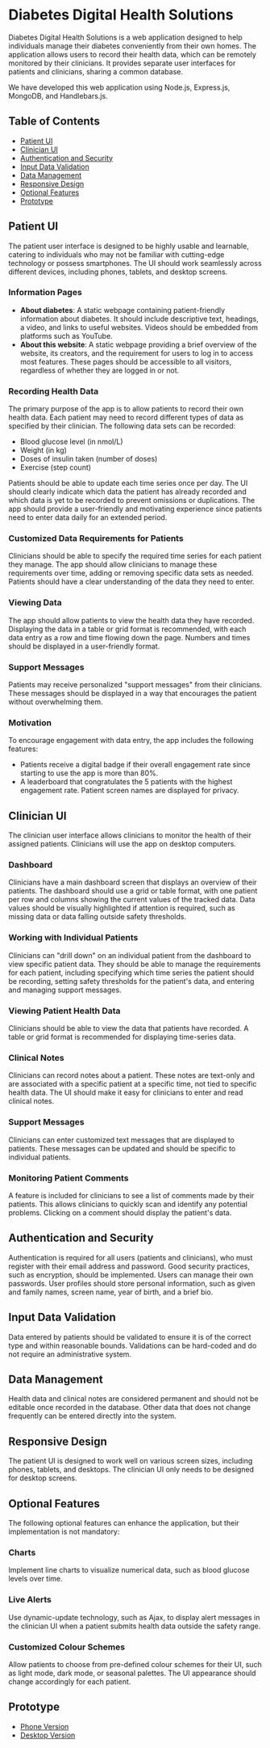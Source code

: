 # Diabetes Digital Health Solutions

Diabetes Digital Health Solutions is a web application designed to help
individuals manage their diabetes conveniently from their own homes. The
application allows users to record their health data, which can be remotely
monitored by their clinicians. It provides separate user interfaces for patients
and clinicians, sharing a common database.

We have developed this web application using Node.js, Express.js, MongoDB, and
Handlebars.js.

## Table of Contents

- [Patient UI](#patient-ui)
- [Clinician UI](#clinician-ui)
- [Authentication and Security](#authentication-and-security)
- [Input Data Validation](#input-data-validation)
- [Data Management](#data-management)
- [Responsive Design](#responsive-design)
- [Optional Features](#optional-features)
- [Prototype](#prototype)

## Patient UI

The patient user interface is designed to be highly usable and learnable,
catering to individuals who may not be familiar with cutting-edge technology or
possess smartphones. The UI should work seamlessly across different devices,
including phones, tablets, and desktop screens.

### Information Pages

- **About diabetes**: A static webpage containing patient-friendly information
  about diabetes. It should include descriptive text, headings, a video, and
  links to useful websites. Videos should be embedded from platforms such as
  YouTube.
- **About this website**: A static webpage providing a brief overview of the
  website, its creators, and the requirement for users to log in to access most
  features. These pages should be accessible to all visitors, regardless of
  whether they are logged in or not.

### Recording Health Data

The primary purpose of the app is to allow patients to record their own health
data. Each patient may need to record different types of data as specified by
their clinician. The following data sets can be recorded:

- Blood glucose level (in nmol/L)
- Weight (in kg)
- Doses of insulin taken (number of doses)
- Exercise (step count)

Patients should be able to update each time series once per day. The UI should
clearly indicate which data the patient has already recorded and which data is
yet to be recorded to prevent omissions or duplications. The app should provide
a user-friendly and motivating experience since patients need to enter data
daily for an extended period.

### Customized Data Requirements for Patients

Clinicians should be able to specify the required time series for each patient
they manage. The app should allow clinicians to manage these requirements over
time, adding or removing specific data sets as needed. Patients should have a
clear understanding of the data they need to enter.

### Viewing Data

The app should allow patients to view the health data they have recorded.
Displaying the data in a table or grid format is recommended, with each data
entry as a row and time flowing down the page. Numbers and times should be
displayed in a user-friendly format.

### Support Messages

Patients may receive personalized "support messages" from their clinicians.
These messages should be displayed in a way that encourages the patient without
overwhelming them.

### Motivation

To encourage engagement with data entry, the app includes the following
features:

- Patients receive a digital badge if their overall engagement rate since
  starting to use the app is more than 80%.
- A leaderboard that congratulates the 5 patients with the highest engagement
  rate. Patient screen names are displayed for privacy.

## Clinician UI

The clinician user interface allows clinicians to monitor the health of their
assigned patients. Clinicians will use the app on desktop computers.

### Dashboard

Clinicians have a main dashboard screen that displays an overview of their
patients. The dashboard should use a grid or table format, with one patient per
row and columns showing the current values of the tracked data. Data values
should be visually highlighted if attention is required, such as missing data or
data falling outside safety thresholds.

### Working with Individual Patients

Clinicians can "drill down" on an individual patient from the dashboard to view
specific patient data. They should be able to manage the requirements for each
patient, including specifying which time series the patient should be recording,
setting safety thresholds for the patient's data, and entering and managing
support messages.

### Viewing Patient Health Data

Clinicians should be able to view the data that patients have recorded. A table
or grid format is recommended for displaying time-series data.

### Clinical Notes

Clinicians can record notes about a patient. These notes are text-only and are
associated with a specific patient at a specific time, not tied to specific
health data. The UI should make it easy for clinicians to enter and read
clinical notes.

### Support Messages

Clinicians can enter customized text messages that are displayed to patients.
These messages can be updated and should be specific to individual patients.

### Monitoring Patient Comments

A feature is included for clinicians to see a list of comments made by their
patients. This allows clinicians to quickly scan and identify any potential
problems. Clicking on a comment should display the patient's data.

## Authentication and Security

Authentication is required for all users (patients and clinicians), who must
register with their email address and password. Good security practices, such as
encryption, should be implemented. Users can manage their own passwords. User
profiles should store personal information, such as given and family names,
screen name, year of birth, and a brief bio.

## Input Data Validation

Data entered by patients should be validated to ensure it is of the correct type
and within reasonable bounds. Validations can be hard-coded and do not require
an administrative system.

## Data Management

Health data and clinical notes are considered permanent and should not be
editable once recorded in the database. Other data that does not change
frequently can be entered directly into the system.

## Responsive Design

The patient UI is designed to work well on various screen sizes, including
phones, tablets, and desktops. The clinician UI only needs to be designed for
desktop screens.

## Optional Features

The following optional features can enhance the application, but their
implementation is not mandatory:

### Charts

Implement line charts to visualize numerical data, such as blood glucose levels
over time.

### Live Alerts

Use dynamic-update technology, such as Ajax, to display alert messages in the
clinician UI when a patient submits health data outside the safety range.

### Customized Colour Schemes

Allow patients to choose from pre-defined colour schemes for their UI, such as
light mode, dark mode, or seasonal palettes. The UI appearance should change
accordingly for each patient.

## Prototype

- [Phone Version](https://xd.adobe.com/view/baa9f8a9-9448-4be3-acb2-1a69a4cd2c1b-effa/)
- [Desktop Version](https://xd.adobe.com/view/f667dfad-a8c3-4ef8-9f36-663b03fc9268-a334/)
